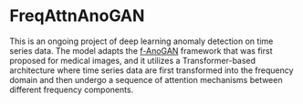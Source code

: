 # FreqAttnAnoGAN

This is an ongoing project of deep learning anomaly detection on time series data. The model adapts the [f-AnoGAN](https://www.sciencedirect.com/science/article/abs/pii/S1361841518302640) framework that was first proposed for medical images, and it utilizes a Transformer-based architecture where time series data are first transformed into the frequency domain and then undergo a sequence of attention mechanisms between different frequency components.